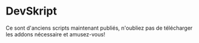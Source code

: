 # DevSkript
Ce sont d'anciens scripts maintenant publiés,
n'oubliez pas de télécharger les addons nécessaire et amusez-vous!
